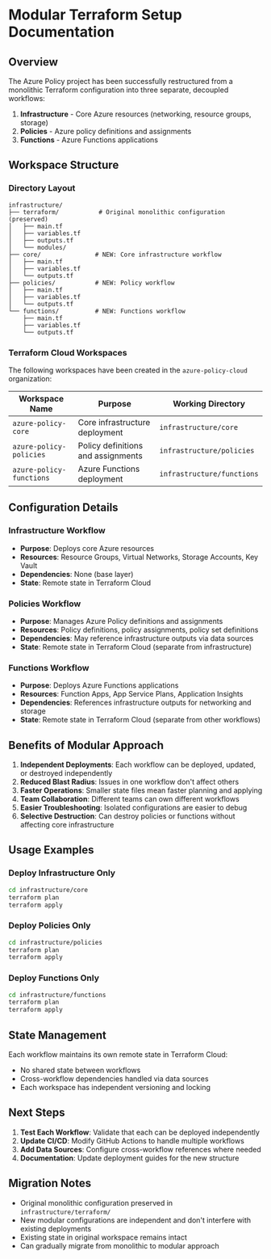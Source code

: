 # Modular Terraform Setup Documentation

## Overview

The Azure Policy project has been successfully restructured from a monolithic Terraform configuration into three separate, decoupled workflows:

1. **Infrastructure** - Core Azure resources (networking, resource groups, storage)
2. **Policies** - Azure policy definitions and assignments
3. **Functions** - Azure Functions applications

## Workspace Structure

### Directory Layout
```
infrastructure/
├── terraform/           # Original monolithic configuration (preserved)
│   ├── main.tf
│   ├── variables.tf
│   ├── outputs.tf
│   └── modules/
├── core/               # NEW: Core infrastructure workflow
│   ├── main.tf
│   ├── variables.tf
│   └── outputs.tf
├── policies/           # NEW: Policy workflow
│   ├── main.tf
│   ├── variables.tf
│   └── outputs.tf
└── functions/          # NEW: Functions workflow
    ├── main.tf
    ├── variables.tf
    └── outputs.tf
```

### Terraform Cloud Workspaces

The following workspaces have been created in the `azure-policy-cloud` organization:

| Workspace Name | Purpose | Working Directory |
|----------------|---------|-------------------|
| `azure-policy-core` | Core infrastructure deployment | `infrastructure/core` |
| `azure-policy-policies` | Policy definitions and assignments | `infrastructure/policies` |
| `azure-policy-functions` | Azure Functions deployment | `infrastructure/functions` |

## Configuration Details

### Infrastructure Workflow
- **Purpose**: Deploys core Azure resources
- **Resources**: Resource Groups, Virtual Networks, Storage Accounts, Key Vault
- **Dependencies**: None (base layer)
- **State**: Remote state in Terraform Cloud

### Policies Workflow
- **Purpose**: Manages Azure Policy definitions and assignments
- **Resources**: Policy definitions, policy assignments, policy set definitions
- **Dependencies**: May reference infrastructure outputs via data sources
- **State**: Remote state in Terraform Cloud (separate from infrastructure)

### Functions Workflow
- **Purpose**: Deploys Azure Functions applications
- **Resources**: Function Apps, App Service Plans, Application Insights
- **Dependencies**: References infrastructure outputs for networking and storage
- **State**: Remote state in Terraform Cloud (separate from other workflows)

## Benefits of Modular Approach

1. **Independent Deployments**: Each workflow can be deployed, updated, or destroyed independently
2. **Reduced Blast Radius**: Issues in one workflow don't affect others
3. **Faster Operations**: Smaller state files mean faster planning and applying
4. **Team Collaboration**: Different teams can own different workflows
5. **Easier Troubleshooting**: Isolated configurations are easier to debug
6. **Selective Destruction**: Can destroy policies or functions without affecting core infrastructure

## Usage Examples

### Deploy Infrastructure Only
```bash
cd infrastructure/core
terraform plan
terraform apply
```

### Deploy Policies Only
```bash
cd infrastructure/policies
terraform plan
terraform apply
```

### Deploy Functions Only
```bash
cd infrastructure/functions
terraform plan
terraform apply
```

## State Management

Each workflow maintains its own remote state in Terraform Cloud:
- No shared state between workflows
- Cross-workflow dependencies handled via data sources
- Each workspace has independent versioning and locking

## Next Steps

1. **Test Each Workflow**: Validate that each can be deployed independently
2. **Update CI/CD**: Modify GitHub Actions to handle multiple workflows
3. **Add Data Sources**: Configure cross-workflow references where needed
4. **Documentation**: Update deployment guides for the new structure

## Migration Notes

- Original monolithic configuration preserved in `infrastructure/terraform/`
- New modular configurations are independent and don't interfere with existing deployments
- Existing state in original workspace remains intact
- Can gradually migrate from monolithic to modular approach
